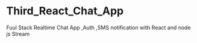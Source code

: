 # Third_React_Chat_App
 Fuul Stack Realtime Chat App ,Auth ,SMS notification with React and node js Stream

